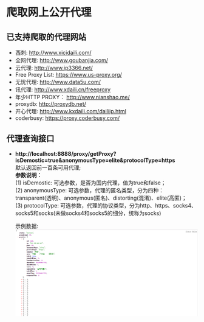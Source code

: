 # 爬取网上公开代理

## 已支持爬取的代理网站
* 西刺: http://www.xicidaili.com/
* 全网代理: http://www.goubanjia.com/
* 云代理: http://www.ip3366.net/
* Free Proxy List: https://www.us-proxy.org/
* 无忧代理: http://www.data5u.com/
* 讯代理: http://www.xdaili.cn/freeproxy
* 年少HTTP PROXY： http://www.nianshao.me/
* proxydb: http://proxydb.net/
* 开心代理: http://www.kxdaili.com/dailiip.html
* coderbusy: https://proxy.coderbusy.com/


## 代理查询接口
* <b>http://localhost:8888/proxy/getProxy?isDemostic=true&anonymousType=elite&protocolType=https</b><br>
    默认返回前一百条可用代理;<br>
  <b>参数说明：</b>  <br>
  (1) isDemostic: 可选参数，是否为国内代理，值为true和false；<br>
  (2) anonymousType: 可选参数，代理的匿名类型，分为四种：transparent(透明)、anonymous(匿名)、distorting(混淆)、elite(高匿)；<br>
  (3) protocolType: 可选参数，代理的协议类型，分为http、https、socks4、socks5和socks(未做socks4和socks5的细分，统称为socks)<br>
  
  示例数据:
  ![返回数据](/img/getproxy.png)